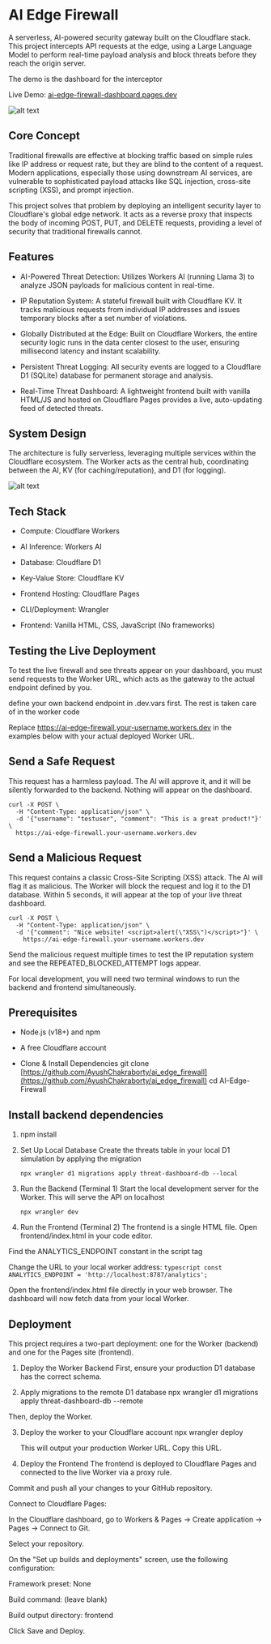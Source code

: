 # AI Edge Firewall

A serverless, AI-powered security gateway built on the Cloudflare stack. This project intercepts API requests at the edge, using a Large Language Model to perform real-time payload analysis and block threats before they reach the origin server.

The demo is the dashboard for the interceptor

Live Demo: [ai-edge-firewall-dashboard.pages.dev](ai-edge-firewall-dashboard.pages.dev)

![alt text](image-1.png)
## Core Concept

Traditional firewalls are effective at blocking traffic based on simple rules like IP address or request rate, but they are blind to the content of a request. Modern applications, especially those using downstream AI services, are vulnerable to sophisticated payload attacks like SQL injection, cross-site scripting (XSS), and prompt injection.

This project solves that problem by deploying an intelligent security layer to Cloudflare's global edge network. It acts as a reverse proxy that inspects the body of incoming POST, PUT, and DELETE requests, providing a level of security that traditional firewalls cannot.

## Features

* AI-Powered Threat Detection: Utilizes Workers AI (running Llama 3) to analyze JSON payloads for malicious content in real-time.

* IP Reputation System: A stateful firewall built with Cloudflare KV. It tracks malicious requests from individual IP addresses and issues temporary blocks after a set number of violations.

* Globally Distributed at the Edge: Built on Cloudflare Workers, the entire security logic runs in the data center closest to the user, ensuring millisecond latency and instant scalability.

* Persistent Threat Logging: All security events are logged to a Cloudflare D1 (SQLite) database for permanent storage and analysis.

* Real-Time Threat Dashboard: A lightweight frontend built with vanilla HTML/JS and hosted on Cloudflare Pages provides a live, auto-updating feed of detected threats.

## System Design

The architecture is fully serverless, leveraging multiple services within the Cloudflare ecosystem. The Worker acts as the central hub, coordinating between the AI, KV (for caching/reputation), and D1 (for logging).

![alt text](image.png)

## Tech Stack

* Compute: Cloudflare Workers

* AI Inference: Workers AI

* Database: Cloudflare D1

* Key-Value Store: Cloudflare KV

* Frontend Hosting: Cloudflare Pages

* CLI/Deployment: Wrangler

* Frontend: Vanilla HTML, CSS, JavaScript (No frameworks)

## Testing the Live Deployment

To test the live firewall and see threats appear on your dashboard, you must send requests to the Worker URL, which acts as the gateway to the actual endpoint defined by you.

define your own backend endpoint in .dev.vars first. The rest is taken care of in the worker code

Replace https://ai-edge-firewall.your-username.workers.dev in the examples below with your actual deployed Worker URL.


## Send a Safe Request
This request has a harmless payload. The AI will approve it, and it will be silently forwarded to the backend. Nothing will appear on the dashboard.

```shell
curl -X POST \
  -H "Content-Type: application/json" \
  -d '{"username": "testuser", "comment": "This is a great product!"}' \
  https://ai-edge-firewall.your-username.workers.dev
```

## Send a Malicious Request
This request contains a classic Cross-Site Scripting (XSS) attack. The AI will flag it as malicious. The Worker will block the request and log it to the D1 database. Within 5 seconds, it will appear at the top of your live threat dashboard.

```shell
curl -X POST \
  -H "Content-Type: application/json" \
  -d '{"comment": "Nice website! <script>alert(\"XSS\")</script>"}' \
    https://ai-edge-firewall.your-username.workers.dev
```

Send the malicious request multiple times to test the IP reputation system and see the REPEATED_BLOCKED_ATTEMPT logs appear.

For local development, you will need two terminal windows to run the backend and frontend simultaneously.

## Prerequisites

* Node.js (v18+) and npm

* A free Cloudflare account

* Clone & Install Dependencies
git clone [https://github.com/AyushChakraborty/ai_edge_firewall](https://github.com/AyushChakraborty/ai_edge_firewall)
cd AI-Edge-Firewall


## Install backend dependencies

1. npm install

2. Set Up Local Database
Create the threats table in your local D1 simulation by applying the migration
    ```shell
    npx wrangler d1 migrations apply threat-dashboard-db --local
    ```

3. Run the Backend (Terminal 1)
Start the local development server for the Worker. This will serve the API on localhost
    ```shell
    npx wrangler dev
    ```

4. Run the Frontend (Terminal 2)
The frontend is a single HTML file.
Open frontend/index.html in your code editor.

Find the ANALYTICS_ENDPOINT constant in the script tag

Change the URL to your local worker address:
    ```typescript
    const ANALYTICS_ENDPOINT = 'http://localhost:8787/analytics';
    ```

Open the frontend/index.html file directly in your web browser. The dashboard will now fetch data from your local Worker.

## Deployment

This project requires a two-part deployment: one for the Worker (backend) and one for the Pages site (frontend).

1. Deploy the Worker Backend
First, ensure your production D1 database has the correct schema.

2. Apply migrations to the remote D1 database
npx wrangler d1 migrations apply threat-dashboard-db --remote

Then, deploy the Worker.

3. Deploy the worker to your Cloudflare account
npx wrangler deploy

    This will output your production Worker URL. Copy this URL.

4. Deploy the Frontend
The frontend is deployed to Cloudflare Pages and connected to the live Worker via a proxy rule.

Commit and push all your changes to your GitHub repository.

Connect to Cloudflare Pages:

In the Cloudflare dashboard, go to Workers & Pages -> Create application -> Pages -> Connect to Git.

Select your repository.

On the "Set up builds and deployments" screen, use the following configuration:

Framework preset: None

Build command: (leave blank)

Build output directory: frontend

Click Save and Deploy.
